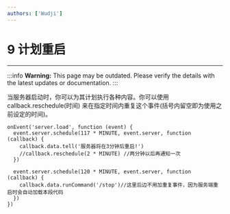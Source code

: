 ```yaml
---
authors: ['Wudji']
---
```


# 9 计划重启

***

:::info
**Warning:** This page may be outdated. Please verify the details with the latest updates or documentation.
:::

当服务器启动时，你可以为其计划执行各种内容。你可以使用 callback.reschedule(时间) 来在指定时间内重复这个事件(括号内留空即为使用之前设定的时间)。



```
onEvent('server.load', function (event) {
  event.server.schedule(117 * MINUTE, event.server, function (callback) {
    callback.data.tell('服务器将在3分钟后重启!')
    //callback.reschedule(2 * MINUTE) //两分钟以后再通知一次
  })
  
  event.server.schedule(120 * MINUTE, event.server, function (callback) {
    callback.data.runCommand('/stop')//这里后边不用加重复事件，因为服务端重启时会自动加载本段代码
  })
})
```
